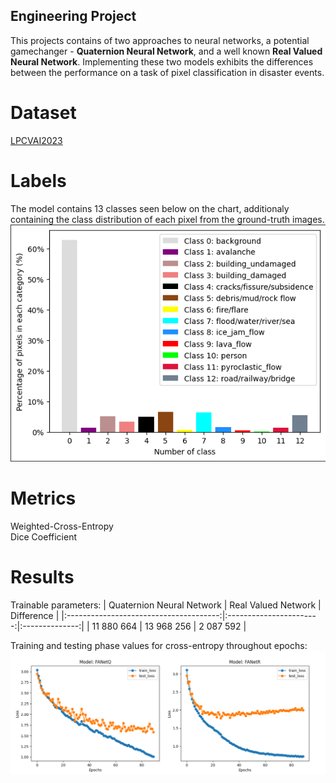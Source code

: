 ## Engineering Project
This projects contains of two approaches to neural networks, a potential gamechanger - **Quaternion Neural Network**, and a well known **Real Valued Neural Network**. Implementing these two models exhibits the differences between the performance on a task of pixel classification in 
disaster events.

# Dataset
[LPCVAI2023](https://lpcv.ai/2023LPCVC/introduction)

# Labels
The model contains 13 classes seen below on the chart, additionaly containing the class distribution of each pixel from the ground-truth images.
![Class Distribution](screenshots/class_distribution.png)

# Metrics
Weighted-Cross-Entropy<br>
Dice Coefficient

# Results
Trainable parameters:
|       Quaternion Neural Network        |   Real Valued Network   |   Difference   |
|:--------------------------------------:|:-----------------------:|:--------------:|
|              11 880 664               |        13 968 256        |     2 087 592  |

Training and testing phase values for cross-entropy throughout epochs:
![Results](screenshots/mergebatch32_0.0001.png)

